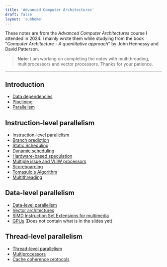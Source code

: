```yaml
---
title: 'Advanced Computer Architectures'
draft: false
layout: 'subhome'
---
```


These notes are from the *Advanced Computer Architectures* course I attended in 2024. I mainly wrote them while studying from the book "*Computer Architecture - A quantitative approach*" by John Hennessy and David Patterson.

> **Note**: I am working on completing the notes with multithreading, multiprocessors and vector processors. Thanks for your patience.

---

## Introduction

- [Data dependencies](aca24-data-dependencies)
- [Pipelining](aca24-pipelining)
- [Parallelism](aca24-parallelism)

## Instruction-level parallelism

- [Instruction-level parallelism](aca24-ilp)
- [Branch prediction](aca24-branch-prediction)
- [Static Scheduling](aca24-static-scheduling)
- [Dynamic scheduling](aca24-dynamic-scheduling)
- [Hardware-based speculation](aca24-hw-speculation)
- [Multiple issue and VLIW processors](aca24-multiple-issue-vliw)
- [Scoreboarding](aca24-scoreboarding)
- [Tomasulo's Algorithm](aca24-tomasulo)
- [Multithreading](aca24-multithreading)

## Data-level parallelism

- [Data-level parallelism](aca24-dlp)
- [Vector architectures](aca24-vector)
- [SIMD Instruction Set Extensions for multimedia](aca24-simd-ise)
- [GPUs](aca24-gpu) (Does not contain what is in the slides yet)

## Thread-level parallelism

- [Thread-level parallelism](aca24-tlp)
- [Multiprocessors](aca24-multiprocessors)
- [Cache coherence protocols](aca24-cache)
